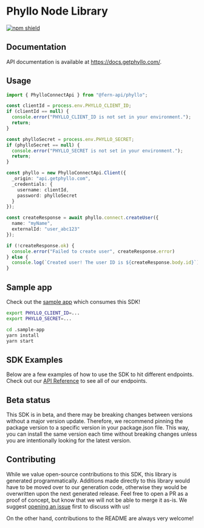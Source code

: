 # Phyllo Node Library

[![npm shield](https://img.shields.io/npm/v/@fern-api/phyllo)](https://www.npmjs.com/package/@fern-api/phyllo)

## Documentation

API documentation is available at <https://docs.getphyllo.com/>.

## Usage

```typescript
import { PhylloConnectApi } from "@fern-api/phyllo";

const clientId = process.env.PHYLLO_CLIENT_ID;
if (clientId == null) {
  console.error("PHYLLO_CLIENT_ID is not set in your environment.");
  return;
}

const phylloSecret = process.env.PHYLLO_SECRET;
if (phylloSecret == null) {
  console.error("PHYLLO_SECRET is not set in your environment.");
  return;
}

const phyllo = new PhylloConnectApi.Client({
  _origin: "api.getphyllo.com",
  _credentials: {
    username: clientId,
    password: phylloSecret
  }
});

const createResponse = await phyllo.connect.createUser({
  name: "myName",
  externalId: "user_abc123"
});

if (!createResponse.ok) {
  console.error("Failed to create user", createResponse.error)
} else {
  console.log(`Created user! The user ID is ${createResponse.body.id}`);
}
```

## Sample app

Check out the [sample app](.sample-app/app.ts) which consumes this SDK!

```bash
export PHYLLO_CLIENT_ID=...
export PHYLLO_SECRET=...

cd .sample-app
yarn install
yarn start
```

## SDK Examples

Below are a few examples of how to use the SDK to hit different endpoints. Check out our [API Reference](https://docs.getphyllo.com/) to see all of our endpoints.

## Beta status

This SDK is in beta, and there may be breaking changes between versions without a major version update. Therefore, we recommend pinning the package version to a specific version in your package.json file. This way, you can install the same version each time without breaking changes unless you are intentionally looking for the latest version.

## Contributing

While we value open-source contributions to this SDK, this library is generated programmatically. Additions made directly to this library would have to be moved over to our generation code, otherwise they would be overwritten upon the next generated release. Feel free to open a PR as a proof of concept, but know that we will not be able to merge it as-is. We suggest [opening an issue](https://github.com/fern-phyllo/phyllo-node) first to discuss with us!

On the other hand, contributions to the README are always very welcome!
